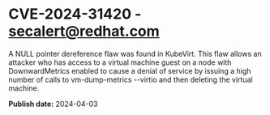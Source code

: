 # CVE-2024-31420 - secalert@redhat.com

A NULL pointer dereference flaw was found in KubeVirt. This flaw allows an attacker who has access to a virtual machine guest on a node with DownwardMetrics enabled to cause a denial of service by issuing a high number of calls to vm-dump-metrics --virtio and then deleting the virtual machine.

**Publish date:** 2024-04-03
